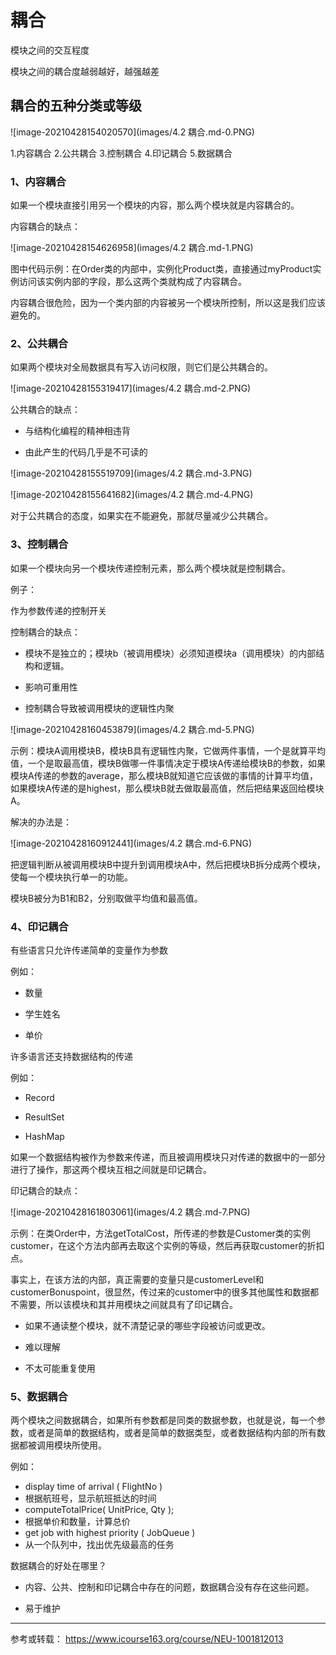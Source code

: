 # 耦合

模块之间的交互程度

模块之间的耦合度越弱越好，越强越差

## 耦合的五种分类或等级

![image-20210428154020570](images/4.2 耦合.md-0.PNG)

1.内容耦合
2.公共耦合
3.控制耦合
4.印记耦合
5.数据耦合

### 1、内容耦合
如果一个模块直接引用另一个模块的内容，那么两个模块就是内容耦合的。

内容耦合的缺点：

![image-20210428154626958](images/4.2 耦合.md-1.PNG)

图中代码示例：在Order类的内部中，实例化Product类，直接通过myProduct实例访问该实例内部的字段，那么这两个类就构成了内容耦合。

内容耦合很危险，因为一个类内部的内容被另一个模块所控制，所以这是我们应该避免的。



### 2、公共耦合

如果两个模块对全局数据具有写入访问权限，则它们是公共耦合的。

![image-20210428155319417](images/4.2 耦合.md-2.PNG)

公共耦合的缺点：

- 与结构化编程的精神相违背

- 由此产生的代码几乎是不可读的

![image-20210428155519709](images/4.2 耦合.md-3.PNG)

![image-20210428155641682](images/4.2 耦合.md-4.PNG)

对于公共耦合的态度，如果实在不能避免，那就尽量减少公共耦合。

### 3、控制耦合

如果一个模块向另一个模块传递控制元素，那么两个模块就是控制耦合。

例子：

作为参数传递的控制开关

控制耦合的缺点：

- 模块不是独立的；模块b（被调用模块）必须知道模块a（调用模块）的内部结构和逻辑。

- 影响可重用性

- 控制耦合导致被调用模块的逻辑性内聚

![image-20210428160453879](images/4.2 耦合.md-5.PNG)

示例：模块A调用模块B，模块B具有逻辑性内聚，它做两件事情，一个是就算平均值，一个是取最高值，模块B做哪一件事情决定于模块A传递给模块B的参数，如果模块A传递的参数的average，那么模块B就知道它应该做的事情的计算平均值，如果模块A传递的是highest，那么模块B就去做取最高值，然后把结果返回给模块A。

解决的办法是：

![image-20210428160912441](images/4.2 耦合.md-6.PNG)

把逻辑判断从被调用模块B中提升到调用模块A中，然后把模块B拆分成两个模块，使每一个模块执行单一的功能。

模块B被分为B1和B2，分别取做平均值和最高值。



### 4、印记耦合

有些语言只允许传递简单的变量作为参数

例如：

- 数量

- 学生姓名

- 单价

许多语言还支持数据结构的传递

例如：

- Record

- ResultSet

- HashMap

如果一个数据结构被作为参数来传递，而且被调用模块只对传递的数据中的一部分进行了操作，那这两个模块互相之间就是印记耦合。

印记耦合的缺点：

![image-20210428161803061](images/4.2 耦合.md-7.PNG)

示例：在类Order中，方法getTotalCost，所传递的参数是Customer类的实例customer，在这个方法内部再去取这个实例的等级，然后再获取customer的折扣点。

事实上，在该方法的内部，真正需要的变量只是customerLevel和customerBonuspoint，很显然，传过来的customer中的很多其他属性和数据都不需要，所以该模块和其并用模块之间就具有了印记耦合。


- 如果不通读整个模块，就不清楚记录的哪些字段被访问或更改。

- 难以理解

- 不太可能重复使用

### 5、数据耦合

两个模块之间数据耦合，如果所有参数都是同类的数据参数，也就是说，每一个参数，或者是简单的数据结构，或者是简单的数据类型，或者数据结构内部的所有数据都被调用模块所使用。



例如：

- display time of arrival ( FlightNo )
- 根据航班号，显示航班抵达的时间
- computeTotalPrice( UnitPrice, Qty );
- 根据单价和数量，计算总价
- get job with highest priority ( JobQueue )
- 从一个队列中，找出优先级最高的任务



数据耦合的好处在哪里？

- 内容、公共、控制和印记耦合中存在的问题，数据耦合没有存在这些问题。

- 易于维护





----

参考或转载：
https://www.icourse163.org/course/NEU-1001812013





















